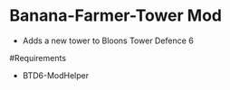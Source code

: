 # Banana-Farmer-Tower Mod

- Adds a new tower to Bloons Tower Defence 6

#Requirements
- BTD6-ModHelper
